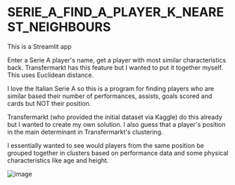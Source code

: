 # SERIE_A_FIND_A_PLAYER_K_NEAREST_NEIGHBOURS

This is a Streamlit app

Enter a Serie A player's name, get a player with most similar characteristics back. Transfermarkt has this feature but I wanted to put it together myself. This uses Euclidean distance.


I love the Italian Serie A so this is a program for finding players who are similar based their number of performances, assists, goals scored and cards but NOT their position.

Transfermarkt (who provided the initial dataset via Kaggle) do this already but I wanted to create my own solution. I also guess that a player's position in the main determinant in Transfermarkt's clustering.

I essentially wanted to see would players from the same position be grouped together in clusters based on performance data and some physical characteristics like age and height.



![image](https://user-images.githubusercontent.com/56002246/155405039-833aa817-945a-43e0-a264-0c1d3a55080f.png)

